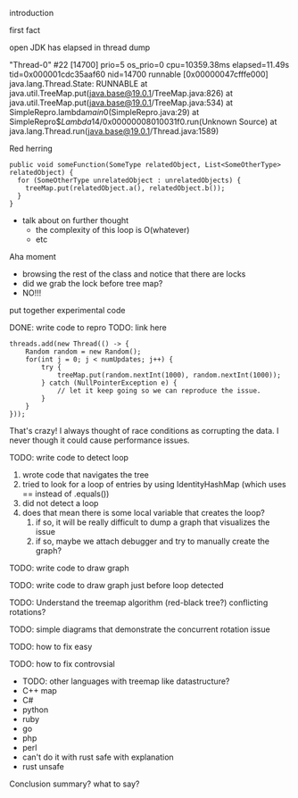 
introduction

first fact


open JDK has elapsed in thread dump

"Thread-0" #22 [14700] prio=5 os_prio=0 cpu=10359.38ms elapsed=11.49s tid=0x000001cdc35aaf60 nid=14700 runnable  [0x00000047cfffe000]
   java.lang.Thread.State: RUNNABLE
	at java.util.TreeMap.put(java.base@19.0.1/TreeMap.java:826)
	at java.util.TreeMap.put(java.base@19.0.1/TreeMap.java:534)
	at SimpleRepro.lambda$main$0(SimpleRepro.java:29)
	at SimpleRepro$$Lambda$14/0x00000008010031f0.run(Unknown Source)
	at java.lang.Thread.run(java.base@19.0.1/Thread.java:1589)


Red herring

```
public void someFunction(SomeType relatedObject, List<SomeOtherType> relatedObject) {
  for (SomeOtherType unrelatedObject : unrelatedObjects) {
    treeMap.put(relatedObject.a(), relatedObject.b());
  }
}
```

- talk about on further thought
  - the complexity of this loop is O(whatever)
  - etc

Aha moment
- browsing the rest of the class and notice that there are locks
- did we grab the lock before tree map?
- NO!!!

put together experimental code

DONE: write code to repro
TODO: link here
```
threads.add(new Thread(() -> {
    Random random = new Random();
    for(int j = 0; j < numUpdates; j++) {
        try {
            treeMap.put(random.nextInt(1000), random.nextInt(1000));
        } catch (NullPointerException e) {
            // let it keep going so we can reproduce the issue.
        }
    }
}));
```

That's crazy! I always thought of race conditions as corrupting the data. I never though it could cause performance issues.

TODO: write code to detect loop

1. wrote code that navigates the tree
2. tried to look for a loop of entries by using IdentityHashMap (which uses == instead of .equals())
3. did not detect a loop
4. does that mean there is some local variable that creates the loop?
    1. if so, it will be really difficult to dump a graph that visualizes the issue
    2. if so, maybe we attach debugger and try to manually create the graph?

TODO: write code to draw graph

TODO: write code to draw graph just before loop detected

TODO: Understand the treemap algorithm (red-black tree?)
    conflicting rotations?

TODO: simple diagrams that demonstrate the concurrent rotation issue

TODO: how to fix easy

TODO: how to fix controvsial

- TODO: other languages with treemap like datastructure?
- C++ map
- C#
- python
- ruby
- go
- php
- perl
- can't do it with rust safe with explanation 
- rust unsafe



Conclusion summary? what to say?
